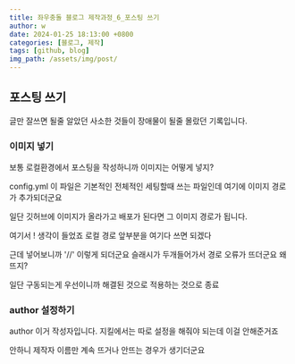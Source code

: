 ```yaml
---
title: 좌우충돌 블로그 제작과정_6_포스팅 쓰기
author: w
date: 2024-01-25 18:13:00 +0800
categories: [블로그, 제작]
tags: [github, blog]
img_path: /assets/img/post/
---
```


## 포스팅 쓰기

글만 잘쓰면 될줄 알았던 사소한 것들이 장애물이 될줄 몰랐던 기록입니다.

### 이미지 넣기

보통 로컬환경에서 포스팅을 작성하니까 이미지는 어떻게 넣지?

config.yml 이 파일은 기본적인 전체적인 세팅할때 쓰는 파일인데
여기에 이미지 경로가 추가되더군요

일단 깃허브에 이미지가 올라가고 배포가 된다면 그 이미지 경로가 됩니다.

여기서 ! 생각이 들었죠
로컬 경로 앞부분을 여기다 쓰면 되겠다

근데 넣어보니까 '//' 이렇게 되더군요 슬래시가 두개들어가서 경로 오류가 뜨더군요 왜뜨지?

일단 구동되는게 우선이니까 해결된 것으로 적용하는 것으로 종료

### author 설정하기

author 이거 작성자입니다.
지킬에서는 따로 설정을 해줘야 되는데 이걸 안해준거죠

안하니 제작자 이름만 계속 뜨거나 안뜨는 경우가 생기더군요
